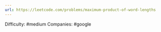 ```yaml
---
url: https://leetcode.com/problems/maximum-product-of-word-lengths
---
```


Difficulty: #medium
Companies: #google